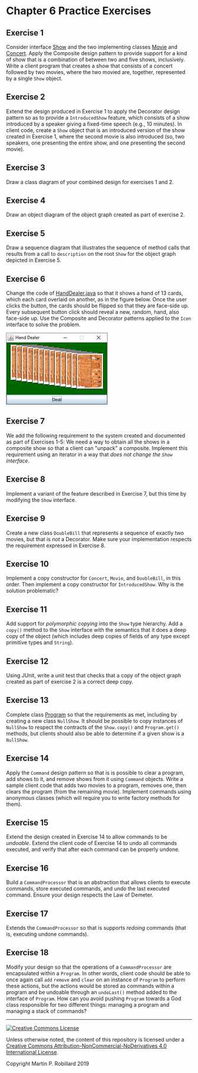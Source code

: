 # Chapter 6 Practice Exercises

## Exercise 1

Consider interface [Show](../solutions-code/chapter6/Show.java) and the two implementing classes [Movie](../solutions-code/chapter6/Movie.java) and [Concert](../solutions-code/chapter6/Concert.java). Apply the Composite design pattern to provide support for a kind of show that is a combination of between two and five shows, inclusively. Write a client program that creates a show that consists of a concert followed by two movies, where the two movied are, together, represented by a single `Show` object.

## Exercise 2

Extend the design produced in Exercise 1 to apply the Decorator design pattern so as to provide a `IntroducedShow` feature, which consists of a show introduced by a speaker giving a fixed-time speech (e.g., 10 minutes). In client code, create a `Show` object that is an introduced version of the show created in Exercise 1, where the second movie is also introduced (so, two speakers, one presenting the entire show, and one presenting the second movie).

## Exercise 3

Draw a class diagram of your combined design for exercises 1 and 2.

## Exercise 4

Draw an object diagram of the object graph created as part of exercise 2.

## Exercise 5

Draw a sequence diagram that illustrates the sequence of method calls that results from a call to `description` on the root `Show` for the object graph depicted in Exercise 5.

## Exercise 6 

Change the code of [HandDealer.java](../solutions-code/chapter6/HandDealer.java) so that it shows a hand of 13 cards, which each card overlaid on another, as in the figure below. Once the user clicks the button, the cards should be flipped so that they are face-side up. Every subsequent button click should reveal a new, random, hand, also face-side up. Use the Composite and Decorator patterns applied to the `Icon` interface to solve the problem.

![](HandDealer.png)

## Exercise 7

We add the following requirement to the system created and documented as part of Exercises 1-5: We need a way to obtain all the shows in a composite show so that a client can "unpack" a composite. Implement this requirement using an iterator in a way that *does not change the `Show` interface*.

## Exercise 8

Implement a variant of the feature described in Exercise 7, but this time by modifying the `Show` interface. 

## Exercise 9

Create a new class `DoubleBill` that represents a sequence of exactly two movies, but that is *not* a Decorator. Make sure your implementation respects the requirement expressed in Exercise 8.

## Exercise 10

Implement a copy constructor for `Concert`, `Movie`, and `DoubleBill`, in this order. Then implement a copy constructor for `IntroducedShow`. Why is the solution problematic?

## Exercise 11

Add support for *polymorphic copying* into the `Show` type hierarchy. Add a `copy()` method to the `Show` interface with the semantics that it does a deep copy of the object (which includes deep copies of fields of any type except primitive types and `String`).

## Exercise 12

Using JUnit, write a unit test that checks that a copy of the object graph created as part of exercise 2 is a correct deep copy.

## Exercise 13

Complete class [Program](../solutions-code/chapter6/Program.java) so that the requirements as met, including by creating a new class `NullShow`. It should be possible to copy instances of `NullShow` to respect the contracts  of the `Show.copy()` and `Program.get()` methods, but clients should also be able to determine if a given show is a `NullShow`.

## Exercise 14

Apply the `Command` design pattern so that is is possible to clear a program, add shows to it, and remove shows from it using `Command` objects. Write a sample client code that adds two movies to a program, removes one, then clears the program (from the remaining movie). Implement commands using anonymous classes (which will require you to write factory methods for them).

## Exercise 15

Extend the design created in Exercise 14 to allow commands to be *undoable*. Extend the client code of Exercise 14 to undo all commands executed, and verify that after each command can be properly undone.

## Exercise 16

Build a `CommandProcessor` that is an abstraction that allows clients to execute commands, store executed commands, and undo the last executed command. Ensure your design respects the Law of Demeter.

## Exercise 17

Extends the `CommandProcessor` so that is supports *redoing* commands (that is, executing undone commands).

## Exercise 18

Modify your design so that the operations of a `CommandProcessor` are encapsulated within a `Program`. In other words, client code should be able to once again call `add` `remove` and `clear` on an instance of `Program` to perform these actions, but the actions would be stored as commands within a program and be undoable through an `undoLast()` method added to the interface of `Program`. How can you avoid pushing `Program` towards a God class responsible for two different things: managing a program and managing a stack of commands?

---
<a rel="license" href="http://creativecommons.org/licenses/by-nc-nd/4.0/"><img alt="Creative Commons License" style="border-width:0" src="https://i.creativecommons.org/l/by-nc-nd/4.0/88x31.png" /></a>

Unless otherwise noted, the content of this repository is licensed under a <a rel="license" href="http://creativecommons.org/licenses/by-nc-nd/4.0/">Creative Commons Attribution-NonCommercial-NoDerivatives 4.0 International License</a>. 

Copyright Martin P. Robillard 2019

